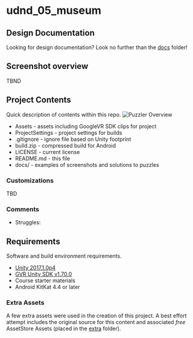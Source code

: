 # udnd_05_museum

## Design Documentation
Looking for design documentation? Look no further than the [docs](docs) folder!

## Screenshot overview
TBND

## Project Contents
Quick description of contents within this repo.
![Puzzler Overview](docs/screen_fullview.jpg)

* Assets - assets including GoogleVR SDK clips for project
* ProjectSettings - project settings for builds
* .gitignore - ignore file based on Unity footprint
* build.zip - compressed build for Android
* LICENSE - current license
* README.md - this file
* docs/ - examples of screenshots and solutions to puzzles

### Customizations
TBD

### Comments
* Struggles:

## Requirements
Software and build environment requirements.

* [Unity 2017.1.0p4](https://unity3d.com/get-unity/download/archive)
* [GVR Unity SDK v1.70.0](https://github.com/googlevr/gvr-unity-sdk/releases/tag/v1.70.0)
* Course starter materials
* Android KitKat 4.4 or later

### Extra Assets
A few extra assets were used in the creation of this project.  A best effort attempt includes the original source for this content and associated *free* AssetStore Assets (placed in the [extra](Assets/extra) folder).
